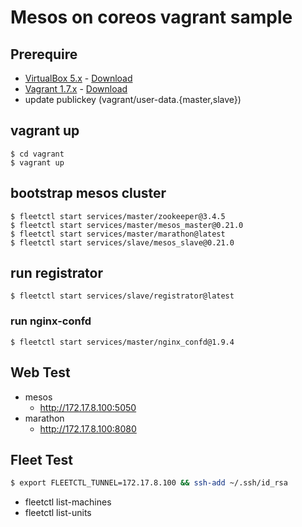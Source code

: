 # Mesos on coreos vagrant sample

## Prerequire

- [VirtualBox 5.x](https://www.virtualbox.org) - [Download](https://www.virtualbox.org/wiki/Downloads)
- [Vagrant 1.7.x](https://www.vagrantup.com) - [Download](https://www.vagrantup.com/downloads.html)
- update publickey (vagrant/user-data.{master,slave})

## vagrant up

```
$ cd vagrant
$ vagrant up
```

## bootstrap mesos cluster

```
$ fleetctl start services/master/zookeeper@3.4.5
$ fleetctl start services/master/mesos_master@0.21.0
$ fleetctl start services/master/marathon@latest
$ fleetctl start services/slave/mesos_slave@0.21.0
```

## run registrator

```
$ fleetctl start services/slave/registrator@latest
```

### run nginx-confd

```
$ fleetctl start services/master/nginx_confd@1.9.4
```

## Web Test

- mesos 
  - http://172.17.8.100:5050
- marathon
  - http://172.17.8.100:8080

## Fleet Test

```sh
$ export FLEETCTL_TUNNEL=172.17.8.100 && ssh-add ~/.ssh/id_rsa
```

- fleetctl list-machines
- fleetctl list-units
